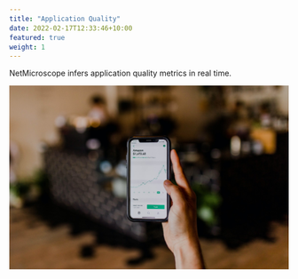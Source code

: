 ```yaml
---
title: "Application Quality"
date: 2022-02-17T12:33:46+10:00
featured: true
weight: 1
---
```


NetMicroscope infers application quality metrics in real time.  

![Accounting Services](/images/austin-distel-nGc5RT2HmF0-unsplash.jpg)

